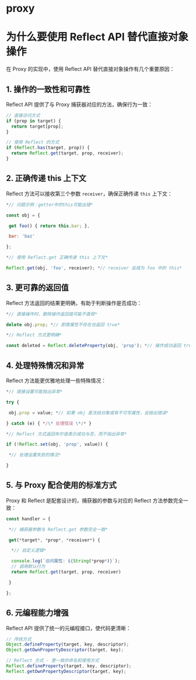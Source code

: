 # proxy

# 为什么要使用 Reflect API 替代直接对象操作

在 Proxy 的实现中，使用 Reflect API 替代直接对象操作有几个重要原因：

## 1. 操作的一致性和可靠性

Reflect API 提供了与 Proxy 捕获器对应的方法，确保行为一致：

```javascript
// 直接访问方式
if (prop in target) {
  return target[prop];
}

// 使用 Reflect 的方式
if (Reflect.has(target, prop)) {
  return Reflect.get(target, prop, receiver);
}
```



## 2. 正确传递 this 上下文

Reflect 方法可以接收第三个参数 `receiver`，确保正确传递 `this` 上下文：

```javascript
*// 问题示例：getter中的this可能出错*

const obj = {

 get foo() { return this.bar; },

 bar: 'baz'

};

*// 使用 Reflect.get 正确传递 this 上下文*

Reflect.get(obj, 'foo', receiver); *// receiver 会成为 foo 中的 this*
```



## 3. 更可靠的返回值

Reflect 方法返回的结果更明确，有助于判断操作是否成功：

```typescript
*// 直接操作时，删除操作返回值可能不直观*

delete obj.prop; *// 即使属性不存在也返回 true*

*// Reflect 方式更明确*

const deleted = Reflect.deleteProperty(obj, 'prop'); *// 操作成功返回 true，否则 false*
```



## 4. 处理特殊情况和异常

Reflect 方法能更优雅地处理一些特殊情况：

```typescript
*// 直接设置可能抛出异常*

try {

 obj.prop = value; *// 如果 obj 是冻结对象或有不可写属性，会抛出错误*

} catch (e) { */\* 处理错误 \*/* }

*// Reflect 方式返回布尔值表示成功与否，而不抛出异常*

if (!Reflect.set(obj, 'prop', value)) {

 *// 处理设置失败的情况*

}
```



## 5. 与 Proxy 配合使用的标准方式

Proxy 和 Reflect 是配套设计的，捕获器的参数与对应的 Reflect 方法参数完全一致：

```typescript
const handler = {

 *// 捕获器参数与 Reflect.get 参数完全一致*

 get(*target*, *prop*, *receiver*) {

  *// 自定义逻辑*

  console.log(`访问属性: ${String(*prop*)}`);
  // 调用默认行为
  return Reflect.get(target, prop, receiver)

 }

};
```



## 6. 元编程能力增强

Reflect API 提供了统一的元编程接口，使代码更清晰：

```ts
// 传统方式
Object.defineProperty(target, key, descriptor);
Object.getOwnPropertyDescriptor(target, key);

// Reflect 方式 - 更一致的命名和使用方式
Reflect.defineProperty(target, key, descriptor);
Reflect.getOwnPropertyDescriptor(target, key);
```

